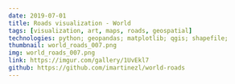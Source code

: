 ```yaml
---
date: 2019-07-01
title: Roads visualization - World
tags: [visualization, art, maps, roads, geospatial]
technologies: python; geopandas; matplotlib; qgis; shapefile;
thumbnail: world_roads_007.png
img: world_roads_007.png
link: https://imgur.com/gallery/1UvEkl7
github: https://github.com/imartinezl/world-roads
---
```

